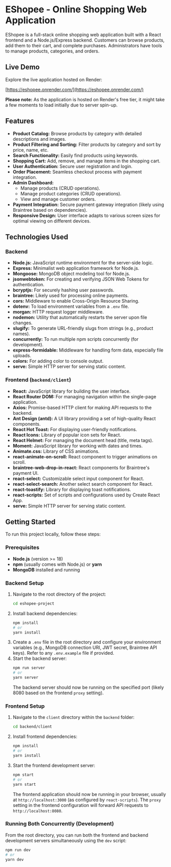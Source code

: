 # EShopee - Online Shopping Web Application

EShopee is a full-stack online shopping web application built with a React frontend and a Node.js/Express backend. Customers can browse products, add them to their cart, and complete purchases. Administrators have tools to manage products, categories, and orders.

## Live Demo

Explore the live application hosted on Render:

[https://eshopee.onrender.com/](https://eshopee.onrender.com/)

**Please note:** As the application is hosted on Render's free tier, it might take a few moments to load initially due to server spin-up.

## Features

* **Product Catalog:** Browse products by category with detailed descriptions and images.
* **Product Filtering and Sorting:** Filter products by category and sort by price, name, etc.
* **Search Functionality:** Easily find products using keywords.
* **Shopping Cart:** Add, remove, and manage items in the shopping cart.
* **User Authentication:** Secure user registration and login.
* **Order Placement:** Seamless checkout process with payment integration.
* **Admin Dashboard:**
    * Manage products (CRUD operations).
    * Manage product categories (CRUD operations).
    * View and manage customer orders.
* **Payment Integration:** Secure payment gateway integration (likely using Braintree based on dependencies).
* **Responsive Design:** User interface adapts to various screen sizes for optimal viewing on different devices.

## Technologies Used

### Backend

* **Node.js:** JavaScript runtime environment for the server-side logic.
* **Express:** Minimalist web application framework for Node.js.
* **Mongoose:** MongoDB object modeling tool for Node.js.
* **jsonwebtoken:** For creating and verifying JSON Web Tokens for authentication.
* **bcryptjs:** For securely hashing user passwords.
* **braintree:** Likely used for processing online payments.
* **cors:** Middleware to enable Cross-Origin Resource Sharing.
* **dotenv:** To load environment variables from a `.env` file.
* **morgan:** HTTP request logger middleware.
* **nodemon:** Utility that automatically restarts the server upon file changes.
* **slugify:** To generate URL-friendly slugs from strings (e.g., product names).
* **concurrently:** To run multiple npm scripts concurrently (for development).
* **express-formidable:** Middleware for handling form data, especially file uploads.
* **colors:** For adding color to console output.
* **serve:** Simple HTTP server for serving static content.

### Frontend (`backend/client`)

* **React:** JavaScript library for building the user interface.
* **React Router DOM:** For managing navigation within the single-page application.
* **Axios:** Promise-based HTTP client for making API requests to the backend.
* **Ant Design (antd):** A UI library providing a set of high-quality React components.
* **React Hot Toast:** For displaying user-friendly notifications.
* **React Icons:** Library of popular icon sets for React.
* **React Helmet:** For managing the document head (title, meta tags).
* **Moment:** JavaScript library for working with dates and times.
* **Animate.css:** Library of CSS animations.
* **react-animate-on-scroll:** React component to trigger animations on scroll.
* **braintree-web-drop-in-react:** React components for Braintree's payment UI.
* **react-select:** Customizable select input component for React.
* **react-select-search:** Another select search component for React.
* **react-toastify:** Library for displaying toast notifications.
* **react-scripts:** Set of scripts and configurations used by Create React App.
* **serve:** Simple HTTP server for serving static content.

## Getting Started

To run this project locally, follow these steps:

### Prerequisites

* **Node.js** (version >= 18)
* **npm** (usually comes with Node.js) or **yarn**
* **MongoDB** installed and running

### Backend Setup

1.  Navigate to the root directory of the project:
    ```bash
    cd eshopee-project
    ```
2.  Install backend dependencies:
    ```bash
    npm install
    # or
    yarn install
    ```
3.  Create a `.env` file in the root directory and configure your environment variables (e.g., MongoDB connection URI, JWT secret, Braintree API keys). Refer to any `.env.example` file if provided.
4.  Start the backend server:
    ```bash
    npm run server
    # or
    yarn server
    ```
    The backend server should now be running on the specified port (likely 8080 based on the frontend `proxy` setting).

### Frontend Setup

1.  Navigate to the `client` directory within the `backend` folder:
    ```bash
    cd backend/client
    ```
2.  Install frontend dependencies:
    ```bash
    npm install
    # or
    yarn install
    ```
3.  Start the frontend development server:
    ```bash
    npm start
    # or
    yarn start
    ```
    The frontend application should now be running in your browser, usually at `http://localhost:3000` (as configured by `react-scripts`). The `proxy` setting in the frontend configuration will forward API requests to `http://localhost:8080`.

### Running Both Concurrently (Development)

From the root directory, you can run both the frontend and backend development servers simultaneously using the `dev` script:

```bash
npm run dev
# or
yarn dev
